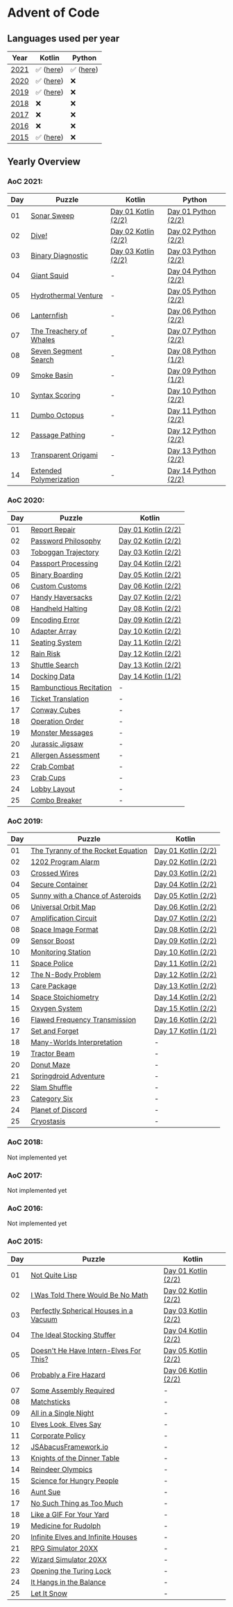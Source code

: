 # Advent of Code

## Languages used per year
| Year              | Kotlin                                                                             | Python                                    |
| ----------------- | ---------------------------------------------------------------------------------- | ----------------------------------------- |
| [2021](#aoc-2021) | :white_check_mark: ([here](/kotlin/src/main/kotlin/de/florian/adventofcode/y2021)) | :white_check_mark: ([here](/python/2021)) |
| [2020](#aoc-2020) | :white_check_mark: ([here](/kotlin/src/main/kotlin/de/florian/adventofcode/y2020)) | :x:                                       |
| [2019](#aoc-2019) | :white_check_mark: ([here](/kotlin/src/main/kotlin/de/florian/adventofcode/y2019)) | :x:                                       |
| [2018](#aoc-2018) | :x:                                                                                | :x:                                       |
| [2017](#aoc-2017) | :x:                                                                                | :x:                                       |
| [2016](#aoc-2016) | :x:                                                                                | :x:                                       |
| [2015](#aoc-2015) | :white_check_mark: ([here](/kotlin/src/main/kotlin/de/florian/adventofcode/y2015)) | :x:                                       |

## Yearly Overview
### AoC 2021:
| Day | Puzzle                                                         | Kotlin                                                                                | Python                                        |
| --- | -------------------------------------------------------------- | ------------------------------------------------------------------------------------- | --------------------------------------------- |
| 01  | [Sonar Sweep](http://adventofcode.com/2020/day/1)              | [Day 01 Kotlin (2/2)](/kotlin/src/main/kotlin/de/florian/adventofcode/y2021/Day01.kt) | [Day 01 Python (2/2)](/python/2021/day_01.py) |
| 02  | [Dive!](http://adventofcode.com/2020/day/2)                    | [Day 02 Kotlin (2/2)](/kotlin/src/main/kotlin/de/florian/adventofcode/y2021/Day02.kt) | [Day 02 Python (2/2)](/python/2021/day_02.py) |
| 03  | [Binary Diagnostic](http://adventofcode.com/2020/day/3)        | [Day 03 Kotlin (2/2)](/kotlin/src/main/kotlin/de/florian/adventofcode/y2021/Day03.kt) | [Day 03 Python (2/2)](/python/2021/day_03.py) |
| 04  | [Giant Squid](http://adventofcode.com/2020/day/4)              | -                                                                                     | [Day 04 Python (2/2)](/python/2021/day_04.py) |
| 05  | [Hydrothermal Venture](http://adventofcode.com/2020/day/5)     | -                                                                                     | [Day 05 Python (2/2)](/python/2021/day_05.py) |
| 06  | [Lanternfish](http://adventofcode.com/2020/day/6)              | -                                                                                     | [Day 06 Python (2/2)](/python/2021/day_06.py) |
| 07  | [The Treachery of Whales](http://adventofcode.com/2020/day/7)  | -                                                                                     | [Day 07 Python (2/2)](/python/2021/day_07.py) |
| 08  | [Seven Segment Search](http://adventofcode.com/2020/day/8)     | -                                                                                     | [Day 08 Python (1/2)](/python/2021/day_08.py) |
| 09  | [Smoke Basin](http://adventofcode.com/2020/day/9)              | -                                                                                     | [Day 09 Python (1/2)](/python/2021/day_09.py) |
| 10  | [Syntax Scoring](http://adventofcode.com/2020/day/10)          | -                                                                                     | [Day 10 Python (2/2)](/python/2021/day_10.py) |
| 11  | [Dumbo Octopus](http://adventofcode.com/2020/day/11)           | -                                                                                     | [Day 11 Python (2/2)](/python/2021/day_11.py) |
| 12  | [Passage Pathing](http://adventofcode.com/2020/day/12)         | -                                                                                     | [Day 12 Python (2/2)](/python/2021/day_12.py) |
| 13  | [Transparent Origami](http://adventofcode.com/2020/day/13)     | -                                                                                     | [Day 13 Python (2/2)](/python/2021/day_13.py) |
| 14  | [Extended Polymerization](http://adventofcode.com/2020/day/14) | -                                                                                     | [Day 14 Python (2/2)](/python/2021/day_14.py) |

### AoC 2020:
| Day | Puzzle                                                         | Kotlin                                                                                |
| --- | -------------------------------------------------------------- | ------------------------------------------------------------------------------------- |
| 01  | [Report Repair](http://adventofcode.com/2020/day/1)            | [Day 01 Kotlin (2/2)](/kotlin/src/main/kotlin/de/florian/adventofcode/y2020/Day01.kt) |
| 02  | [Password Philosophy](http://adventofcode.com/2020/day/2)      | [Day 02 Kotlin (2/2)](/kotlin/src/main/kotlin/de/florian/adventofcode/y2020/Day02.kt) |
| 03  | [Toboggan Trajectory](http://adventofcode.com/2020/day/3)      | [Day 03 Kotlin (2/2)](/kotlin/src/main/kotlin/de/florian/adventofcode/y2020/Day03.kt) |
| 04  | [Passport Processing](http://adventofcode.com/2020/day/4)      | [Day 04 Kotlin (2/2)](/kotlin/src/main/kotlin/de/florian/adventofcode/y2020/Day04.kt) |
| 05  | [Binary Boarding](http://adventofcode.com/2020/day/5)          | [Day 05 Kotlin (2/2)](/kotlin/src/main/kotlin/de/florian/adventofcode/y2020/Day05.kt) |
| 06  | [Custom Customs](http://adventofcode.com/2020/day/6)           | [Day 06 Kotlin (2/2)](/kotlin/src/main/kotlin/de/florian/adventofcode/y2020/Day06.kt) |
| 07  | [Handy Haversacks](http://adventofcode.com/2020/day/7)         | [Day 07 Kotlin (2/2)](/kotlin/src/main/kotlin/de/florian/adventofcode/y2020/Day07.kt) |
| 08  | [Handheld Halting](http://adventofcode.com/2020/day/8)         | [Day 08 Kotlin (2/2)](/kotlin/src/main/kotlin/de/florian/adventofcode/y2020/Day08.kt) |
| 09  | [Encoding Error](http://adventofcode.com/2020/day/9)           | [Day 09 Kotlin (2/2)](/kotlin/src/main/kotlin/de/florian/adventofcode/y2020/Day09.kt) |
| 10  | [Adapter Array](http://adventofcode.com/2020/day/10)           | [Day 10 Kotlin (2/2)](/kotlin/src/main/kotlin/de/florian/adventofcode/y2020/Day10.kt) |
| 11  | [Seating System](http://adventofcode.com/2020/day/11)          | [Day 11 Kotlin (2/2)](/kotlin/src/main/kotlin/de/florian/adventofcode/y2020/Day11.kt) |
| 12  | [Rain Risk](http://adventofcode.com/2020/day/12)               | [Day 12 Kotlin (2/2)](/kotlin/src/main/kotlin/de/florian/adventofcode/y2020/Day12.kt) |
| 13  | [Shuttle Search](http://adventofcode.com/2020/day/13)          | [Day 13 Kotlin (2/2)](/kotlin/src/main/kotlin/de/florian/adventofcode/y2020/Day13.kt) |
| 14  | [Docking Data](http://adventofcode.com/2020/day/14)            | [Day 14 Kotlin (1/2)](/kotlin/src/main/kotlin/de/florian/adventofcode/y2020/Day14.kt) |
| 15  | [Rambunctious Recitation](http://adventofcode.com/2020/day/15) | -                                                                                     |
| 16  | [Ticket Translation](http://adventofcode.com/2020/day/16)      | -                                                                                     |
| 17  | [Conway Cubes](http://adventofcode.com/2020/day/17)            | -                                                                                     |
| 18  | [Operation Order](http://adventofcode.com/2020/day/18)         | -                                                                                     |
| 19  | [Monster Messages](http://adventofcode.com/2020/day/19)        | -                                                                                     |
| 20  | [Jurassic Jigsaw](http://adventofcode.com/2020/day/20)         | -                                                                                     |
| 21  | [Allergen Assessment](http://adventofcode.com/2020/day/21)     | -                                                                                     |
| 22  | [Crab Combat](http://adventofcode.com/2020/day/22)             | -                                                                                     |
| 23  | [Crab Cups](http://adventofcode.com/2020/day/23)               | -                                                                                     |
| 24  | [Lobby Layout](http://adventofcode.com/2020/day/24)            | -                                                                                     |
| 25  | [Combo Breaker](http://adventofcode.com/2020/day/25)           | -                                                                                     |


### AoC 2019:
| Day | Puzzle                                                                   | Kotlin                                                                                |
| --- | ------------------------------------------------------------------------ | ------------------------------------------------------------------------------------- |
| 01  | [The Tyranny of the Rocket Equation](http://adventofcode.com/2019/day/1) | [Day 01 Kotlin (2/2)](/kotlin/src/main/kotlin/de/florian/adventofcode/y2019/Day01.kt) |
| 02  | [1202 Program Alarm](http://adventofcode.com/2019/day/2)                 | [Day 02 Kotlin (2/2)](/kotlin/src/main/kotlin/de/florian/adventofcode/y2019/Day02.kt) |
| 03  | [Crossed Wires](http://adventofcode.com/2019/day/3)                      | [Day 03 Kotlin (2/2)](/kotlin/src/main/kotlin/de/florian/adventofcode/y2019/Day03.kt) |
| 04  | [Secure Container](http://adventofcode.com/2019/day/4)                   | [Day 04 Kotlin (2/2)](/kotlin/src/main/kotlin/de/florian/adventofcode/y2019/Day04.kt) |
| 05  | [Sunny with a Chance of Asteroids](http://adventofcode.com/2019/day/5)   | [Day 05 Kotlin (2/2)](/kotlin/src/main/kotlin/de/florian/adventofcode/y2019/Day05.kt) |
| 06  | [Universal Orbit Map](http://adventofcode.com/2019/day/6)                | [Day 06 Kotlin (2/2)](/kotlin/src/main/kotlin/de/florian/adventofcode/y2019/Day06.kt) |
| 07  | [Amplification Circuit](http://adventofcode.com/2019/day/7)              | [Day 07 Kotlin (2/2)](/kotlin/src/main/kotlin/de/florian/adventofcode/y2019/Day07.kt) |
| 08  | [Space Image Format](http://adventofcode.com/2019/day/8)                 | [Day 08 Kotlin (2/2)](/kotlin/src/main/kotlin/de/florian/adventofcode/y2019/Day08.kt) |
| 09  | [Sensor Boost](http://adventofcode.com/2019/day/9)                       | [Day 09 Kotlin (2/2)](/kotlin/src/main/kotlin/de/florian/adventofcode/y2019/Day09.kt) |
| 10  | [Monitoring Station](http://adventofcode.com/2019/day/10)                | [Day 10 Kotlin (2/2)](/kotlin/src/main/kotlin/de/florian/adventofcode/y2019/Day10.kt) |
| 11  | [Space Police](http://adventofcode.com/2019/day/11)                      | [Day 11 Kotlin (2/2)](/kotlin/src/main/kotlin/de/florian/adventofcode/y2019/Day11.kt) |
| 12  | [The N-Body Problem](http://adventofcode.com/2019/day/12)                | [Day 12 Kotlin (2/2)](/kotlin/src/main/kotlin/de/florian/adventofcode/y2019/Day12.kt) |
| 13  | [Care Package](http://adventofcode.com/2019/day/13)                      | [Day 13 Kotlin (2/2)](/kotlin/src/main/kotlin/de/florian/adventofcode/y2019/Day13.kt) |
| 14  | [Space Stoichiometry](http://adventofcode.com/2019/day/14)               | [Day 14 Kotlin (2/2)](/kotlin/src/main/kotlin/de/florian/adventofcode/y2019/Day14.kt) |
| 15  | [Oxygen System](http://adventofcode.com/2019/day/15)                     | [Day 15 Kotlin (2/2)](/kotlin/src/main/kotlin/de/florian/adventofcode/y2019/Day14.kt) |
| 16  | [Flawed Frequency Transmission](http://adventofcode.com/2019/day/16)     | [Day 16 Kotlin (2/2)](/kotlin/src/main/kotlin/de/florian/adventofcode/y2019/Day14.kt) |
| 17  | [Set and Forget](http://adventofcode.com/2019/day/17)                    | [Day 17 Kotlin (1/2)](/kotlin/src/main/kotlin/de/florian/adventofcode/y2019/Day14.kt) |
| 18  | [Many-Worlds Interpretation](http://adventofcode.com/2019/day/18)        | -                                                                                     |
| 19  | [Tractor Beam](http://adventofcode.com/2019/day/19)                      | -                                                                                     |
| 20  | [Donut Maze](http://adventofcode.com/2019/day/20)                        | -                                                                                     |
| 21  | [Springdroid Adventure](http://adventofcode.com/2019/day/21)             | -                                                                                     |
| 22  | [Slam Shuffle](http://adventofcode.com/2019/day/22)                      | -                                                                                     |
| 23  | [Category Six](http://adventofcode.com/2019/day/23)                      | -                                                                                     |
| 24  | [Planet of Discord](http://adventofcode.com/2019/day/24)                 | -                                                                                     |
| 25  | [Cryostasis](http://adventofcode.com/2019/day/25)                        | -                                                                                     |


### AoC 2018:
Not implemented yet
### AoC 2017:
Not implemented yet
### AoC 2016:
Not implemented yet

### AoC 2015:
| Day | Puzzle                                                                       | Kotlin                                                                                |
| --- | ---------------------------------------------------------------------------- | ------------------------------------------------------------------------------------- |
| 01  | [Not Quite Lisp](http://adventofcode.com/2015/day/1)                         | [Day 01 Kotlin (2/2)](/kotlin/src/main/kotlin/de/florian/adventofcode/y2015/Day01.kt) |
| 02  | [I Was Told There Would Be No Math](http://adventofcode.com/2015/day/2)      | [Day 02 Kotlin (2/2)](/kotlin/src/main/kotlin/de/florian/adventofcode/y2015/Day02.kt) |
| 03  | [Perfectly Spherical Houses in a Vacuum](http://adventofcode.com/2015/day/3) | [Day 03 Kotlin (2/2)](/kotlin/src/main/kotlin/de/florian/adventofcode/y2015/Day03.kt) |
| 04  | [The Ideal Stocking Stuffer](http://adventofcode.com/2015/day/4)             | [Day 04 Kotlin (2/2)](/kotlin/src/main/kotlin/de/florian/adventofcode/y2015/Day04.kt) |
| 05  | [Doesn't He Have Intern-Elves For This?](http://adventofcode.com/2015/day/5) | [Day 05 Kotlin (2/2)](/kotlin/src/main/kotlin/de/florian/adventofcode/y2015/Day05.kt) |
| 06  | [Probably a Fire Hazard](http://adventofcode.com/2015/day/6)                 | [Day 06 Kotlin (2/2)](/kotlin/src/main/kotlin/de/florian/adventofcode/y2015/Day06.kt) |
| 07  | [Some Assembly Required](http://adventofcode.com/2015/day/7)                 | -                                                                                     |
| 08  | [Matchsticks](http://adventofcode.com/2015/day/8)                            | -                                                                                     |
| 09  | [All in a Single Night](http://adventofcode.com/2015/day/9)                  | -                                                                                     |
| 10  | [Elves Look, Elves Say](http://adventofcode.com/2015/day/10)                 | -                                                                                     |
| 11  | [Corporate Policy](http://adventofcode.com/2015/day/11)                      | -                                                                                     |
| 12  | [JSAbacusFramework.io](http://adventofcode.com/2015/day/12)                  | -                                                                                     |
| 13  | [Knights of the Dinner Table](http://adventofcode.com/2015/day/13)           | -                                                                                     |
| 14  | [Reindeer Olympics](http://adventofcode.com/2015/day/14)                     | -                                                                                     |
| 15  | [Science for Hungry People](http://adventofcode.com/2015/day/15)             | -                                                                                     |
| 16  | [Aunt Sue](http://adventofcode.com/2015/day/16)                              | -                                                                                     |
| 17  | [No Such Thing as Too Much](http://adventofcode.com/2015/day/17)             | -                                                                                     |
| 18  | [Like a GIF For Your Yard](http://adventofcode.com/2015/day/18)              | -                                                                                     |
| 19  | [Medicine for Rudolph](http://adventofcode.com/2015/day/19)                  | -                                                                                     |
| 20  | [Infinite Elves and Infinite Houses](http://adventofcode.com/2015/day/20)    | -                                                                                     |
| 21  | [RPG Simulator 20XX](http://adventofcode.com/2015/day/21)                    | -                                                                                     |
| 22  | [Wizard Simulator 20XX](http://adventofcode.com/2015/day/22)                 | -                                                                                     |
| 23  | [Opening the Turing Lock](http://adventofcode.com/2015/day/23)               | -                                                                                     |
| 24  | [It Hangs in the Balance](http://adventofcode.com/2015/day/24)               | -                                                                                     |
| 25  | [Let It Snow](http://adventofcode.com/2015/day/25)                           | -                                                                                     |